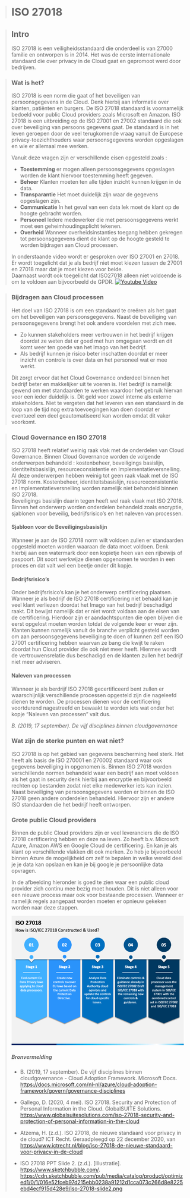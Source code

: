 > # ISO 27018
  
> ## Intro  
>ISO 27018 is een veiligheidsstandaard die onderdeel is van 27000 familie en ontworpen is in 2014. Het was de eerste internationale standaard die over privacy in de Cloud gaat en gepromoot werd door bedrijven.

> ### Wat is het?
> ISO 27018 is een norm die gaat of het beveiligen van persoonsgegevens in de Cloud. Denk hierbij aan informatie over klanten, patiënten en burgers. De ISO 27018 standaard is voornamelijk bedoeld voor public Cloud providers zoals Microsoft en Amazon.  ISO 27018 is een uitbreiding op de ISO 27001 en 27002 standaard die ook over beveiliging van persoons gegevens gaat. De standaard is in het leven geroepen door de veel terugkomende vraag vanuit de Europese privacy-toezichthouders waar persoonsgegevens worden opgeslagen en wie er allemaal mee werken.
>   
> Vanuit deze vragen zijn er verschillende eisen opgesteld zoals :  
>- **Toestemming** er mogen alleen persoonsgegevens opgeslagen worden de klant hiervoor toestemming heeft gegeven.
>- **Beheer** Klanten moeten ten alle tijden inzicht kunnen krijgen in de data.
>- **Transparantie** Het moet duidelijk zijn waar de gegevens opgeslagen zijn.
>- **Communicatie** In het geval van een data lek moet de klant op de hoogte gebracht worden.
>- **Personeel** Iedere medewerker die met persoonsgegevens werkt moet een geheimhoudingsplicht tekenen.
>- **Overheid** Wanneer overheidsinstanties toegang hebben gekregen tot persoonsgegevens dient de klant op de hoogte gesteld te worden bijdragen aan Cloud processen.
>  
> In onderstaande video wordt er gesproken over ISO 27001 en 27018. Er wordt toegelicht dat je als bedrijf niet moet kiezen tussen de 27001 en 27018 maar dat je moet kiezen voor beide.  
> Daarnaast wordt ook toegelicht dat ISO27018 alleen niet voldoende is om te voldoen aan bijvoorbeeld de GPDR.
>[![Youtube Video](https://img.youtube.com/vi/ltLntY3HvGw/0.jpg)](https://www.youtube.com/watch?v=ltLntY3HvGw&feature=youtu.be "Youtube Video")
>
  
> ### Bijdragen aan Cloud processen
>Het doel van ISO 27018 is om een standaard te creëren als het gaat om het beveiligen van persoonsgegevens. Naast de beveiliging van persoonsgegevens brengt het ook andere voordelen met zich mee.  
> - Zo kunnen stakeholders meer vertrouwen in het bedrijf krijgen doordat ze weten dat er goed met hun omgegaan wordt en dit komt weer ten goede van het Imago van het bedrijf. 
> - Als bedrijf kunnen je risico beter inschatten doordat er meer inzicht en controle is over data en het personeel wat er mee werkt.
>   
>Dit zorgt ervoor dat het Cloud Governance onderdeel binnen het bedrijf beter en makkelijker uit te voeren is. Het bedrijf is namelijk gewend om met standaarden te werken waardoor het gebruik hiervan voor een ieder duidelijk is. Dit geld voor zowel interne als externe stakeholders. Niet te vergeten dat het leveren van een standaard in de loop van de tijd nog extra toevoegingen kan doen doordat er eventueel een deel geautomatiseerd kan worden omdat dit vaker voorkomt.
>   

> ### Cloud Governance en ISO 27018
>ISO 27018 heeft relatief weinig raak vlak met de onderdelen van Cloud Governance. Binnen Cloud Governance worden de volgende onderwerpen behandeld : kostenbeheer, beveiligings basislijn, identiteitsbasislijn, resourceconsistentie en Implementatieversnelling.  
>Al deze onderwerpen hebben weinig tot geen raak vlaak met de ISO 27018 norm. Kostenbeheer, identiteitsbasislijn, resourceconsistentie en Implementatieversnelling  worden namelijk niet behandeld binnen ISO 27018.  
>Beveiligings basislijn daarin tegen heeft wel raak vlaak met ISO 27018. Binnen het onderwerp worden onderdelen behandeld zoals encryptie, sjablonen voor beveilig, bedrijfsrisico’s en het naleven van processen. 
> 
>
> #### Sjabloon voor de Beveiligingsbasislijn
> Wanneer je aan de ISO 27018 norm wilt voldoen zullen er standaarden opgesteld moeten worden waaraan de data moet voldoen. Denk hierbij aan een watermark door een kopietje heen van een rijbewijs of paspoort. 
> Dit soort werkwijze dienen opgenomen te worden in een proces en dat valt wel een beetje onder dit kopje.
>  
>
> #### Bedrijfsrisico’s
>Onder bedrijfsrisico’s kan je het onderwerp certificering plaatsen. Wanneer je als bedrijf de ISO 27018 certificering niet behaald kan je veel klant verliezen doordat het Imago van het bedrijf beschadigd raakt. Dit bewijst namelijk dat er niet wordt voldaan aan de eisen van de certificering. Hierdoor zijn er aandachtspunten die open blijven die eerst opgelost moeten worden totdat de volgende keer er weer zijn.  
>Klanten kunnen namelijk vanuit de branche verplicht gesteld worden om aan persoonsgegevens beveiliging te doen of kunnen zelf een ISO 27001 certificering hebben waarvan ze bang die kwijt te raken doordat hun Cloud provider die ook niet meer heeft. Hiermee wordt de vertrouwensrelatie dus beschadigd en de klanten zullen het bedrijf niet meer adviseren.  
> 
>
> #### Naleven van processen
>Wanneer je als berdrijf ISO 27018 gecertificeerd bent zullen er waarschijnlijk verschillende processen opgesteld zijn die nageleefd dienen te worden. 
>De processen dienen voor de certificering voortdurend nagestreefd en bewaakt te worden iets wat onder het kopje “Naleven van processen” valt dus.  
>   
> *B. (2019, 17 september). De vijf disciplines binnen cloudgovernance*
> 
> ### Wat zijn de sterke punten en wat niet? 
>ISO 27018 is op het gebied van gegevens bescherming heel sterk. Het heeft als basis de ISO 270001 en 270002 standaard waar ook gegevens beveiliging in opgenomen is. Binnen ISO 27018 worden verschillende normen behandeld waar een bedrijf aan moet voldoen als het gaat in security denk hierbij aan encryptie en bijvoorbeeld rechten op bestanden zodat niet elke medewerker iets kan inzien.  
>Naast beveiliging van persoonsgegevens worden er binnen de ISO 27018 geen andere onderdelen behandeld. Hiervoor zijn er andere ISO standaarden die het bedrijf heeft ontworpen.
>
> ### Grote public Cloud providers
> Binnen de public Cloud providers zijn er veel leveranciers die de ISO 27018 certificering hebben en deze na leven. Zo heeft b.v. Microsoft Azure, Amazon AWS en Google Cloud de certificering. En kan je als klant op verschillende vlakken dit ook merken. Zo heb je bijvoorbeeld binnen Azure de mogelijkheid om zelf te bepalen in welke wereld deel je je data kan opslaan en kan je bij google je persoonlijke data opvragen.  
>
> In de afbeelding hieronder is goed te zien waar een public cloud provider zich continu mee bezig moet houden. Dit is niet alleen voor een nieuwe process maar ook voor bestaande processen.
> Wanneer er namelijk regels aangepast worden moeten er opnieuw gekeken worden naar deze stappen.  
>   
> ![Afbeelding](construction.png)
>   
> ##### Bronvermelding
> 
> - B. (2019, 17 september). De vijf disciplines binnen cloudgovernance - Cloud Adoption Framework. Microsoft Docs. https://docs.microsoft.com/nl-nl/azure/cloud-adoption-framework/govern/governance-disciplines
> 
> - Gallego, D. (2020, 4 mei). ISO 27018. Security and Protection of Personal Information in the Cloud. GlobalSUITE Solutions. https://www.globalsuitesolutions.com/iso-27018-security-and-protection-of-personal-information-in-the-cloud
>
> - Atzema, H. (z.d.). ISO 27018, de nieuwe standaard voor privacy in de cloud? ICT Recht. Geraadpleegd op 22 december 2020, van https://www.ictrecht.nl/blog/iso-27018-de-nieuwe-standaard-voor-privacy-in-de-cloud
>
> - ISO 27018 PPT Slide 2. (z.d.). [Illustratie]. https://www.sketchbubble.com/. https://cdn.sketchbubble.com/pub/media/catalog/product/optimized1/0/1/016e52fceb97d215ebb0238a91212d1cca073c266d8e8225ebd4ecf915d428e9/iso-27018-slide2.png
>